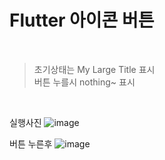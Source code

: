 # Flutter 아이콘 버튼 
</br>

>초기상태는 My Large Title 표시</br>
>버튼 누를시 nothing~ 표시
</br>

실행사진
![image](https://user-images.githubusercontent.com/49686619/216512099-64f74b0a-c8bd-4ad7-ae5d-b6ad0d0cf040.png)
</br>

버튼 누른후
![image](https://user-images.githubusercontent.com/49686619/216512113-a1008394-350a-4bc6-b4dc-4fc65936b5c4.png)